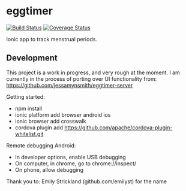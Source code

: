 eggtimer
==============

[![Build Status](https://circleci.com/gh/jessamynsmith/eggtimer-ui.svg?style=shield)](https://circleci.com/gh/jessamynsmith/eggtimer-ui)
[![Coverage Status](https://coveralls.io/repos/jessamynsmith/eggtimer-ui/badge.svg?branch=master)](https://coveralls.io/r/jessamynsmith/eggtimer-ui?branch=master)

Ionic app to track menstrual periods.


Development
-----------

This project is a work in progress, and very rough at the moment. I am currently in the process of
porting over UI functionality from:
https://github.com/jessamynsmith/eggtimer-server

Getting started:
 - npm install
 - ionic platform add browser android ios
 - ionic browser add crosswalk
 - cordova plugin add https://github.com/apache/cordova-plugin-whitelist.git

Remote debugging Android:
 - In developer options, enable USB debugging
 - On computer, in chrome, go to chrome://inspect/
 - On phone, allow debugging


Thank you to:
Emily Strickland (github.com/emilyst) for the name
